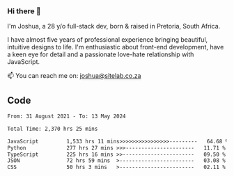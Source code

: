 ### Hi there 👋

I'm Joshua, a 28 y/o full-stack dev, born & raised in Pretoria, South Africa. 

I have almost five years of professional experience bringing beautiful, intuitive designs to life. I'm enthusiastic about front-end development, have a keen eye for detail and a passionate love-hate relationship with JavaScript.

📫 You can reach me on: joshua@sitelab.co.za

## **Code**

<!--START_SECTION:waka-->

```txt
From: 31 August 2021 - To: 13 May 2024

Total Time: 2,370 hrs 25 mins

JavaScript         1,533 hrs 11 mins>>>>>>>>>>>>>>>>---------   64.68 %
Python             277 hrs 27 mins >>>----------------------   11.71 %
TypeScript         225 hrs 16 mins >>-----------------------   09.50 %
JSON               72 hrs 59 mins  >------------------------   03.08 %
CSS                50 hrs 3 mins   >------------------------   02.11 %
```

<!--END_SECTION:waka-->
